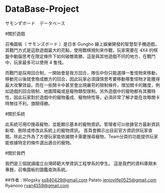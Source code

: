 # DataBase-Project
サモンずボード　データベース


#關於遊戲

召喚圖板（ サモンズボード ）是日本 Gungho 線上娛樂開發的智慧型手機遊戲，其戰鬥方式是這款遊戲最大的亮點，使用戰棋規則來作戰，玩家需要在 4X4 的棋盤中動腦思考在限定條件下如何破敵致勝，這是與其他遊戲不同的地方，在戰鬥中，玩家最多可以使用 4 隻怪。
                
而戰鬥是採用回合制，一開始會是我方回合，隊伍中你只能選擇一隻怪物來移動，移動完以後就會換成敵方的回合，因此玩家必須謹慎思考要移動哪隻怪物才能獲得最大攻擊效益。而在一些關卡中甚至會出現嚴苛的限制條件，增加關卡的難度，例如遊戲的回合限制、地圖障礙或是寵物類型限制。另外遊戲中的寵物都有其獨特性，因此玩家對於遊戲中的寵物養成、寵物特性等，必須非常了解才能在攻略關卡時無往不利，旗開得勝。

#關於系統

此系統可用ID搜尋寵物，並能顯示基本的寵物資訊。管理者可以依據官方最新資訊新增、刪除或修改此系統上的寵物資訊。
首頁會顯示出目前官方資訊供玩家查閱。除此之外為了方便玩家能依據關卡需要搜尋寵物，Team分頁的功能提供玩家能依據特定的條件選出適合的寵物。

#關於我們

我們是三個就讀國立台灣師範大學資訊工程學系的學生。
這是我們的資料庫期末專題，召喚圖板的圖鑑查詢系統。

##作者 :
Wlogsky ss840429@gmail.com 
Patato ienjoylife0525@gmail.com 
Ryanooo ryan4559@gmail.com 

